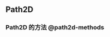 ## Path2D

<!-- CUSTOMTYPEJSON.Path2D.description -->

<!-- CUSTOMTYPEJSON.Path2D.extends -->

<!-- CUSTOMTYPEJSON.Path2D.param -->



<!-- CUSTOMTYPEJSON.Path2D.compatibility -->

<!-- CUSTOMTYPEJSON.Path2D.example -->

### Path2D 的方法 @path2d-methods
<!-- CUSTOMTYPEJSON.Path2D.methods.closePath.name -->

<!-- CUSTOMTYPEJSON.Path2D.methods.closePath.description -->

<!-- CUSTOMTYPEJSON.Path2D.methods.closePath.compatibility -->

<!-- CUSTOMTYPEJSON.Path2D.methods.closePath.param -->

<!-- CUSTOMTYPEJSON.Path2D.methods.closePath.returnValue -->

<!-- CUSTOMTYPEJSON.Path2D.methods.closePath.tutorial -->

<!-- CUSTOMTYPEJSON.Path2D.methods.moveTo.name -->

<!-- CUSTOMTYPEJSON.Path2D.methods.moveTo.description -->

<!-- CUSTOMTYPEJSON.Path2D.methods.moveTo.compatibility -->

<!-- CUSTOMTYPEJSON.Path2D.methods.moveTo.param -->

<!-- CUSTOMTYPEJSON.Path2D.methods.moveTo.returnValue -->

<!-- CUSTOMTYPEJSON.Path2D.methods.moveTo.tutorial -->

<!-- CUSTOMTYPEJSON.Path2D.methods.lineTo.name -->

<!-- CUSTOMTYPEJSON.Path2D.methods.lineTo.description -->

<!-- CUSTOMTYPEJSON.Path2D.methods.lineTo.compatibility -->

<!-- CUSTOMTYPEJSON.Path2D.methods.lineTo.param -->

<!-- CUSTOMTYPEJSON.Path2D.methods.lineTo.returnValue -->

<!-- CUSTOMTYPEJSON.Path2D.methods.lineTo.tutorial -->

<!-- CUSTOMTYPEJSON.Path2D.methods.bezierCurveTo.name -->

<!-- CUSTOMTYPEJSON.Path2D.methods.bezierCurveTo.description -->

<!-- CUSTOMTYPEJSON.Path2D.methods.bezierCurveTo.compatibility -->

<!-- CUSTOMTYPEJSON.Path2D.methods.bezierCurveTo.param -->

<!-- CUSTOMTYPEJSON.Path2D.methods.bezierCurveTo.returnValue -->

<!-- CUSTOMTYPEJSON.Path2D.methods.bezierCurveTo.tutorial -->

<!-- CUSTOMTYPEJSON.Path2D.methods.quadraticCurveTo.name -->

<!-- CUSTOMTYPEJSON.Path2D.methods.quadraticCurveTo.description -->

<!-- CUSTOMTYPEJSON.Path2D.methods.quadraticCurveTo.compatibility -->

<!-- CUSTOMTYPEJSON.Path2D.methods.quadraticCurveTo.param -->

<!-- CUSTOMTYPEJSON.Path2D.methods.quadraticCurveTo.returnValue -->

<!-- CUSTOMTYPEJSON.Path2D.methods.quadraticCurveTo.tutorial -->

<!-- CUSTOMTYPEJSON.Path2D.methods.arc.name -->

<!-- CUSTOMTYPEJSON.Path2D.methods.arc.description -->

<!-- CUSTOMTYPEJSON.Path2D.methods.arc.compatibility -->

<!-- CUSTOMTYPEJSON.Path2D.methods.arc.param -->

<!-- CUSTOMTYPEJSON.Path2D.methods.arc.returnValue -->

<!-- CUSTOMTYPEJSON.Path2D.methods.arc.tutorial -->

<!-- CUSTOMTYPEJSON.Path2D.methods.arcTo.name -->

<!-- CUSTOMTYPEJSON.Path2D.methods.arcTo.description -->

<!-- CUSTOMTYPEJSON.Path2D.methods.arcTo.compatibility -->

<!-- CUSTOMTYPEJSON.Path2D.methods.arcTo.param -->

<!-- CUSTOMTYPEJSON.Path2D.methods.arcTo.returnValue -->

<!-- CUSTOMTYPEJSON.Path2D.methods.arcTo.tutorial -->

<!-- CUSTOMTYPEJSON.Path2D.methods.ellipse.name -->

<!-- CUSTOMTYPEJSON.Path2D.methods.ellipse.description -->

<!-- CUSTOMTYPEJSON.Path2D.methods.ellipse.compatibility -->

<!-- CUSTOMTYPEJSON.Path2D.methods.ellipse.param -->

<!-- CUSTOMTYPEJSON.Path2D.methods.ellipse.returnValue -->

<!-- CUSTOMTYPEJSON.Path2D.methods.ellipse.tutorial -->

<!-- CUSTOMTYPEJSON.Path2D.methods.rect.name -->

<!-- CUSTOMTYPEJSON.Path2D.methods.rect.description -->

<!-- CUSTOMTYPEJSON.Path2D.methods.rect.compatibility -->

<!-- CUSTOMTYPEJSON.Path2D.methods.rect.param -->

<!-- CUSTOMTYPEJSON.Path2D.methods.rect.returnValue -->

<!-- CUSTOMTYPEJSON.Path2D.methods.rect.tutorial -->

